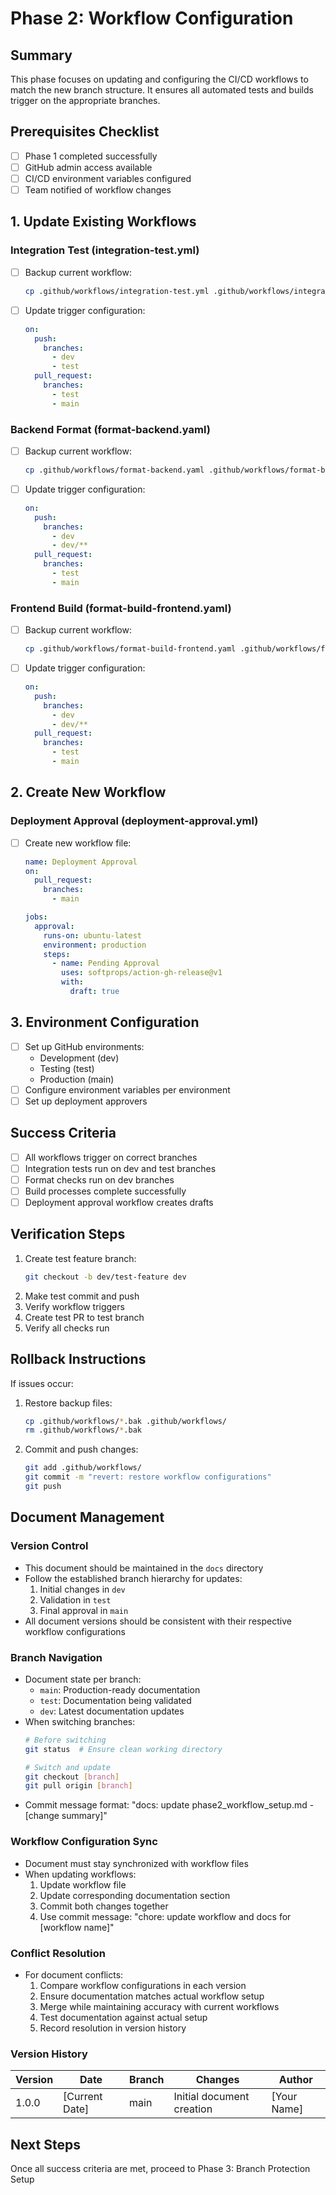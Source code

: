 # Phase 2: Workflow Configuration

## Summary
This phase focuses on updating and configuring the CI/CD workflows to match the new branch structure. It ensures all automated tests and builds trigger on the appropriate branches.

## Prerequisites Checklist
- [ ] Phase 1 completed successfully
- [ ] GitHub admin access available
- [ ] CI/CD environment variables configured
- [ ] Team notified of workflow changes

## 1. Update Existing Workflows

### Integration Test (integration-test.yml)
- [ ] Backup current workflow:
  ```bash
  cp .github/workflows/integration-test.yml .github/workflows/integration-test.yml.bak
  ```
- [ ] Update trigger configuration:
  ```yaml
  on:
    push:
      branches:
        - dev
        - test
    pull_request:
      branches:
        - test
        - main
  ```

### Backend Format (format-backend.yaml)
- [ ] Backup current workflow:
  ```bash
  cp .github/workflows/format-backend.yaml .github/workflows/format-backend.yaml.bak
  ```
- [ ] Update trigger configuration:
  ```yaml
  on:
    push:
      branches:
        - dev
        - dev/**
    pull_request:
      branches:
        - test
        - main
  ```

### Frontend Build (format-build-frontend.yaml)
- [ ] Backup current workflow:
  ```bash
  cp .github/workflows/format-build-frontend.yaml .github/workflows/format-build-frontend.yaml.bak
  ```
- [ ] Update trigger configuration:
  ```yaml
  on:
    push:
      branches:
        - dev
        - dev/**
    pull_request:
      branches:
        - test
        - main
  ```

## 2. Create New Workflow

### Deployment Approval (deployment-approval.yml)
- [ ] Create new workflow file:
  ```yaml
  name: Deployment Approval
  on:
    pull_request:
      branches:
        - main
  
  jobs:
    approval:
      runs-on: ubuntu-latest
      environment: production
      steps:
        - name: Pending Approval
          uses: softprops/action-gh-release@v1
          with:
            draft: true
  ```

## 3. Environment Configuration
- [ ] Set up GitHub environments:
  - Development (dev)
  - Testing (test)
  - Production (main)
- [ ] Configure environment variables per environment
- [ ] Set up deployment approvers

## Success Criteria
- [ ] All workflows trigger on correct branches
- [ ] Integration tests run on dev and test branches
- [ ] Format checks run on dev branches
- [ ] Build processes complete successfully
- [ ] Deployment approval workflow creates drafts

## Verification Steps
1. Create test feature branch:
   ```bash
   git checkout -b dev/test-feature dev
   ```
2. Make test commit and push
3. Verify workflow triggers
4. Create test PR to test branch
5. Verify all checks run

## Rollback Instructions
If issues occur:
1. Restore backup files:
   ```bash
   cp .github/workflows/*.bak .github/workflows/
   rm .github/workflows/*.bak
   ```
2. Commit and push changes:
   ```bash
   git add .github/workflows/
   git commit -m "revert: restore workflow configurations"
   git push
   ```

## Document Management
### Version Control
- This document should be maintained in the `docs` directory
- Follow the established branch hierarchy for updates:
  1. Initial changes in `dev`
  2. Validation in `test`
  3. Final approval in `main`
- All document versions should be consistent with their respective workflow configurations

### Branch Navigation
- Document state per branch:
  - `main`: Production-ready documentation
  - `test`: Documentation being validated
  - `dev`: Latest documentation updates
- When switching branches:
  ```bash
  # Before switching
  git status  # Ensure clean working directory
  
  # Switch and update
  git checkout [branch]
  git pull origin [branch]
  ```
- Commit message format: "docs: update phase2_workflow_setup.md - [change summary]"

### Workflow Configuration Sync
- Document must stay synchronized with workflow files
- When updating workflows:
  1. Update workflow file
  2. Update corresponding documentation section
  3. Commit both changes together
  4. Use commit message: "chore: update workflow and docs for [workflow name]"

### Conflict Resolution
- For document conflicts:
  1. Compare workflow configurations in each version
  2. Ensure documentation matches actual workflow setup
  3. Merge while maintaining accuracy with current workflows
  4. Test documentation against actual setup
  5. Record resolution in version history

### Version History
| Version | Date | Branch | Changes | Author |
|---------|------|---------|----------|---------|
| 1.0.0   | [Current Date] | main | Initial document creation | [Your Name] |

## Next Steps
Once all success criteria are met, proceed to Phase 3: Branch Protection Setup
